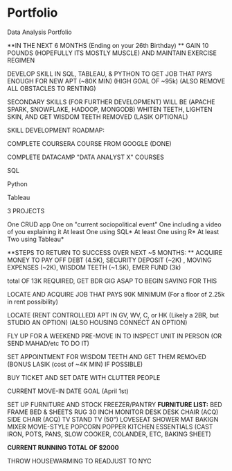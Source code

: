 # Portfolio
Data Analysis Portfolio

**IN THE NEXT 6 MONTHS (Ending on your 26th Birthday)
**
GAIN 10 POUNDS (HOPEFULLY ITS MOSTLY MUSCLE) AND MAINTAIN EXERCISE REGIMEN

DEVELOP SKILL IN SQL, TABLEAU, & PYTHON TO GET JOB THAT PAYS ENOUGH FOR NEW APT (~80K MIN) (HIGH GOAL OF ~95k) (ALSO REMOVE ALL OBSTACLES TO RENTING)

SECONDARY SKILLS (FOR FURTHER DEVELOPMENT) WILL BE (APACHE SPARK, SNOWFLAKE, HADOOP, MONGODB)
WHITEN TEETH, LIGHTEN SKIN, AND GET WISDOM TEETH REMOVED (LASIK OPTIONAL)


SKILL DEVELOPMENT ROADMAP:

COMPLETE COURSERA COURSE FROM GOOGLE (DONE)

COMPLETE DATACAMP "DATA ANALYST X" COURSES

SQL

Python

Tableau

3 PROJECTS

One CRUD app
One on "current sociopolitical event"
One including a video of you explaining it
At least One using SQL*
At least One using R*
At least Two using Tableau*


**STEPS TO RETURN TO SUCCESS OVER NEXT ~5 MONTHS:
**
ACQUIRE MONEY TO PAY OFF DEBT (4.5K), SECURITY DEPOSIT (~2K) , MOVING EXPENSES (~2K), WISDOM TEETH (~1.5K), EMER FUND (3k)

total OF 13K REQUIRED, GET BDR GIG ASAP TO BEGIN SAVING FOR THIS

LOCATE AND ACQUIRE JOB THAT PAYS 90K MINIMUM (For a floor of 2.25k in rent possibility)

LOCATE (RENT CONTROLLED) APT IN GV, WV, C, or HK (Likely a 2BR, but STUDIO AN OPTION) (ALSO HOUSING CONNECT AN OPTION)

FLY UP FOR A WEEKEND PRE-MOVE IN TO INSPECT UNIT IN PERSON (OR SEND MAHAD/etc TO DO IT)

SET APPOINTMENT FOR WISDOM TEETH AND GET THEM REMOvED (BONUS LASIK (cost of ~4K MIN) IF POSSIBLE)

BUY TICKET AND SET DATE WITH CLUTTER PEOPLE 

CURRENT MOVE-IN DATE GOAL (April 1st)

SET UP FURNITURE AND STOCK FREEZER/PANTRY
**FURNITURE LIST:**
BED FRAME
BED & SHEETS
RUG
30 INCH MONITOR
DESK
DESK CHAIR (ACQ)
SIDE CHAIR (ACQ)
TV STAND
TV (50")
LOVESEAT
SHOWER MAT
BAKIGN MIXER
MOVIE-STYLE POPCORN POPPER
KITCHEN ESSENTIALS (CAST IRON, POTS, PANS, SLOW COOKER, COLANDER, ETC, BAKING SHEET)

**CURRENT RUNNING TOTAL OF $2000**

THROW HOUSEWARMING TO READJUST TO NYC














